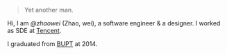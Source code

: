 

> Yet another man.


Hi, I am *@zhaowei* (Zhao, wei), a software engineer & a designer. I worked as SDE at [Tencent](https://www.tencent.com/).

I graduated from [BUPT](http://www.bupt.edu.cn/) at 2014.
